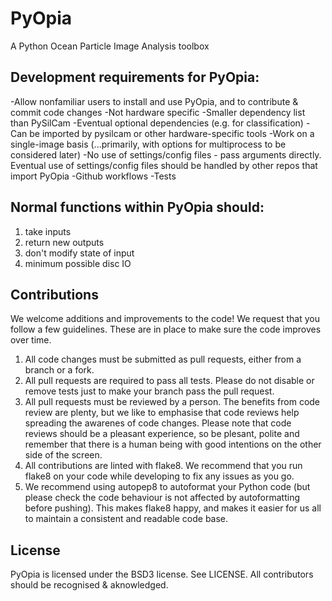 PyOpia
===============================

A Python Ocean Particle Image Analysis toolbox

Development requirements for PyOpia:
------------
-Allow nonfamiliar users to install and use PyOpia, and to contribute & commit code changes
-Not hardware specific
-Smaller dependency list than PySilCam -Eventual optional dependencies (e.g. for classification)
-Can be imported by pysilcam or other hardware-specific tools
-Work on a single-image basis (...primarily, with options for multiprocess to be considered later)
-No use of settings/config files - pass arguments directly. Eventual use of settings/config files should be handled by other repos that import PyOpia
-Github workflows
-Tests

Normal functions within PyOpia should:
------------
1) take inputs
2) return new outputs
3) don't modify state of input
4) minimum possible disc IO

Contributions
-------------

We welcome additions and improvements to the code! We request that you follow a few guidelines. These are in place to make sure the code improves over time.

1. All code changes must be submitted as pull requests, either from a branch or a fork.
2. All pull requests are required to pass all tests. Please do not disable or remove tests just to make your branch pass the pull request.
3. All pull requests must be reviewed by a person. The benefits from code review are plenty, but we like to emphasise that code reviews help spreading the awarenes of code changes. Please note that code reviews should be a pleasant experience, so be plesant, polite and remember that there is a human being with good intentions on the other side of the screen.
4. All contributions are linted with flake8. We recommend that you run flake8 on your code while developing to fix any issues as you go.
5. We recommend using autopep8 to autoformat your Python code (but please check the code behaviour is not affected by autoformatting before pushing). This makes flake8 happy, and makes it easier for us all to maintain a consistent and readable code base.

License
-------

PyOpia is licensed under the BSD3 license. See LICENSE. All contributors should be recognised & aknowledged.